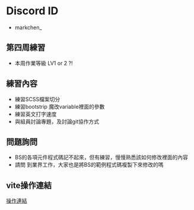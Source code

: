 # Discord ID
- markchen_

## 第四周練習
- 本周作業等級 LV1 or 2 ?!

## 練習內容
- 練習SCSS檔案切分
- 練習bootstrip 魔改variable裡面的參數
- 練習英文打字速度
- 與組員討論專題，及討論git協作方式

## 問題詢問
- BS的各項元件程式碼記不起來，但有練習，慢慢熟悉該如何修改裡面的內容
- 請問 到業界工作，大家也是將BS的範例程式碼複製下來修改的嗎


## vite操作連結
[操作連結](https://hackmd.io/V3v9hW9dTlOwFvVA6ycfLg?view)



